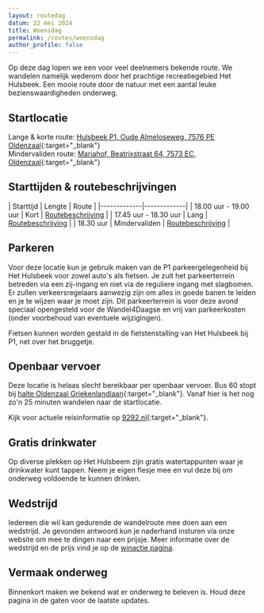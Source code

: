 ```yaml
---
layout: routedag
datum: 22 mei 2024
title: Woensdag
permalink: /routes/woensdag
author_profile: false
---
```


Op deze dag lopen we een voor veel deelnemers bekende route. We wandelen namelijk wederom door het prachtige recreatiegebied Het Hulsbeek. Een mooie route door de natuur met een aantal leuke bezienswaardigheden onderweg.

## Startlocatie

Lange & korte route: [Hulsbeek P1, Oude Almeloseweg, 7576 PE Oldenzaal](https://goo.gl/maps/uGMfzSToiXfAvQCBA){:target="_blank"}  
Mindervaliden route: [Mariahof, Beatrixstraat 64, 7573 EC, Oldenzaal](https://goo.gl/maps/nSTkzPjKzGCDorGQ7){:target="_blank"}  

## Starttijden & routebeschrijvingen

| Starttijd | Lengte | Route |
|-------------|-------------|
| 18.00 uur - 19.00 uur | Kort | [Routebeschrijving](/routes/kort/woensdag) |
| 17.45 uur - 18.30 uur | Lang | [Routebeschrijving](/routes/lang/woensdag) |
| 18.30 uur | Mindervaliden | [Routebeschrijving](/routes/mindervalide/woensdag) |

## Parkeren

Voor deze locatie kun je gebruik maken van de P1 parkeergelegenheid bij Het Hulsbeek voor zowel auto's als fietsen. Je zult het parkeerterrein betreden via een zij-ingang en niet via de reguliere ingang met slagbomen. Er zullen verkeersregelaars aanwezig zijn om alles in goede banen te leiden en je te wijzen waar je moet zijn. Dit parkeerterrein is voor deze avond speciaal opengesteld voor de Wandel4Daagse en vrij van parkeerkosten (onder voorbehoud van eventuele wijzigingen).

Fietsen kunnen worden gestald in de fietstenstalling van Het Hulsbeek bij P1, net over het bruggetje.  

## Openbaar vervoer

Deze locatie is helaas slecht bereikbaar per openbaar vervoer. Bus 60 stopt bij [halte Oldenzaal Griekenlandlaan](https://9292.nl/oldenzaal/bushalte-griekenlandlaan){:target="_blank"}. Vanaf hier is het nog zo'n 25 minuten wandelen naar de startlocatie.

Kijk voor actuele reisinformatie op [9292.nl](https://9292.nl/){:target="_blank"}.  

## Gratis drinkwater

Op diverse plekken op Het Hulsbeem zijn gratis watertappunten waar je drinkwater kunt tappen. Neem je eigen flesje mee en vul deze bij om onderweg voldoende te kunnen drinken. 

## Wedstrijd

Iedereen die wil kan gedurende de wandelroute mee doen aan een wedstrijd. Je gevonden antwoord kun je naderhand insturen via onze website om mee te dingen naar een prijsje. Meer informatie over de wedstrijd en de prijs vind je op de [winactie pagina](/winacties#woensdag).  

## Vermaak onderweg

Binnenkort maken we bekend wat er onderweg te beleven is. Houd deze pagina in de gaten voor de laatste updates.  